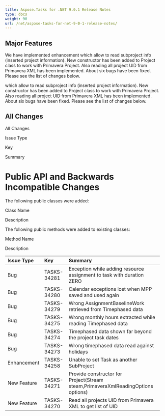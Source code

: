 ```yaml
---
title: Aspose.Tasks for .NET 9.0.1 Release Notes
type: docs
weight: 90
url: /net/aspose-tasks-for-net-9-0-1-release-notes/
---
```


## **Major Features**
We have implemented enhancement which allow to read subproject info (inserted project information). New
constructor has been added to Project class to work with Primavera 
Project. Also reading all project UID from Primavera XML has been 
implemented. About six bugs have been fixed. Please see the list of 
changes below. 

which allow to read subproject info (inserted project information). New
constructor has been added to Project class to work with Primavera 
Project. Also reading all project UID from Primavera XML has been 
implemented. About six bugs have been fixed. Please see the list of 
changes below.
## **All Changes**
All Changes

Issue Type

Key

Summary
# **Public API and Backwards Incompatible Changes**
The following public classes were added:

Class Name

Description

The following public methods were added to existing classes:

Method Name

Description

|**Issue Type** |**Key** |**Summary** |
| :- | :- | :- |
|Bug |TASKS-34281 |Exception while adding resource assignment to task with duration ZERO |
|Bug |TASKS-34280 |Calendar exceptions lost when MPP saved and used again |
|Bug |TASKS-34279 |Wrong AssignmentBaselineWork retrieved from Timephased data |
|Bug |TASKS-34275 |Wrong monthly hours extracted while reading Timephased data |
|Bug |TASKS-34274 |Timephased data shown far beyond the project task dates |
|Bug |TASKS-34273 |Wrong timephased data read against holidays |
|Enhancement |TASKS-34258 |Unable to set Task as another SubProject |
|New Feature |TASKS-34271 |Provide constructor for Project(Stream steam,PrimaveraXmlReadingOptions options) |
|New Feature |TASKS-34270 |Read all projects UID from Primavera XML to get list of UID |


